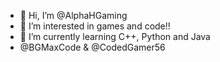 - 👋 Hi, I’m @AlphaHGaming
- 👀 I’m interested in games and code!!
- 🌱 I’m currently learning C++, Python and Java
- 
  @BGMaxCode & @CodedGamer56

<!---
AlphaHGaming/AlphaHGaming is a ✨ special ✨ repository because its `README.md` (this file) appears on your GitHub profile.
You can click the Preview link to take a look at your changes.
--->
